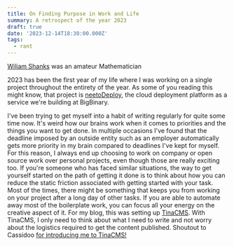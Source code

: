 ```yaml
---
title: On Finding Purpose in Work and Life
summary: A retrospect of the year 2023
draft: true
date: '2023-12-14T18:30:00.000Z'
tags:
  - rant
---
```



[Wiliam Shanks](https://en.wikipedia.org/wiki/William_Shanks) was an amateur Mathematician

2023 has been the first year of my life where I was working on a single project throughout the entirety of the year. As some of you reading this might know, that project is [neetoDeploy](https://neeto.com/neetodeploy), the cloud deployment platform as a service we're building at BigBinary.

I've been trying to get myself into a habit of writing regularly for quite some time now. It's weird how our brains work when it comes to priorities and the things you want to get done. In multiple occasions I've found that the deadline imposed by an outside entity such as an employer automatically gets more priority in my brain compared to deadlines I've kept for myself. For this reason, I always end up choosing to work on company or open source work over personal projects, even though those are really exciting too. If you're someone who has faced similar situations, the way to get yourself started on the path of getting it done is to think about how you can reduce the static friction associated with getting started with your task. Most of the times, there might be something that keeps you from working on your project after a long day of other tasks. If you are able to automate away most of the boilerplate work, you can focus all your energy on the creative aspect of it. For my blog, this was setting up [TinaCMS](https://tina.io/ "TinaCMS"). With TinaCMS, I only need to think about what I need to write and not worry about the logistics required to get the content published. Shoutout to Cassidoo [for introducing me to TinaCMS!](https://blog.cassidoo.co/post/trying-tinacms/)
